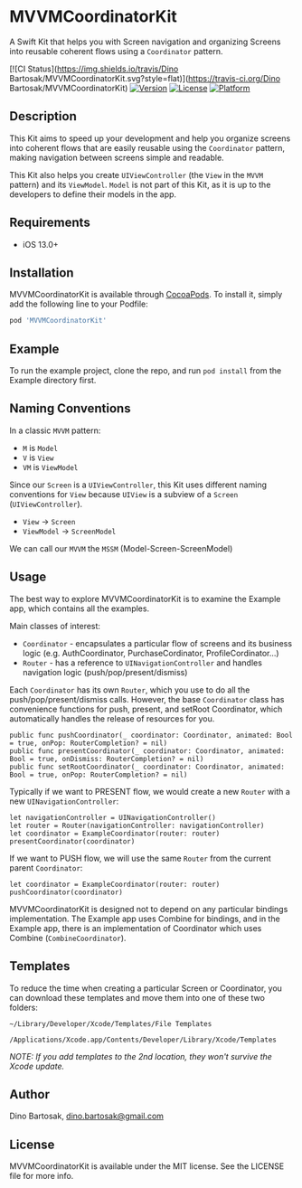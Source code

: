 # MVVMCoordinatorKit

A Swift Kit that helps you with Screen navigation and organizing Screens into reusable coherent flows using a `Coordinator` pattern.

[![CI Status](https://img.shields.io/travis/Dino Bartosak/MVVMCoordinatorKit.svg?style=flat)](https://travis-ci.org/Dino Bartosak/MVVMCoordinatorKit)
[![Version](https://img.shields.io/cocoapods/v/MVVMCoordinatorKit.svg?style=flat)](https://cocoapods.org/pods/MVVMCoordinatorKit)
[![License](https://img.shields.io/cocoapods/l/MVVMCoordinatorKit.svg?style=flat)](https://cocoapods.org/pods/MVVMCoordinatorKit)
[![Platform](https://img.shields.io/cocoapods/p/MVVMCoordinatorKit.svg?style=flat)](https://cocoapods.org/pods/MVVMCoordinatorKit)

## Description

This Kit aims to speed up your development and help you organize screens into coherent flows that are easily reusable using the `Coordinator` pattern, making navigation between screens simple and readable.

This Kit also helps you create `UIViewController` (the `View` in the `MVVM` pattern) and its `ViewModel`. `Model` is not part of this Kit, as it is up to the developers to define their models in the app.

## Requirements

- iOS 13.0+

## Installation

MVVMCoordinatorKit is available through [CocoaPods](https://cocoapods.org). To install
it, simply add the following line to your Podfile:

```ruby
pod 'MVVMCoordinatorKit'
```

## Example

To run the example project, clone the repo, and run `pod install` from the Example directory first.

## Naming Conventions
In a classic `MVVM` pattern:
- `M` is `Model`
- `V` is `View`
- `VM` is `ViewModel`

Since our `Screen` is a `UIViewController`, this Kit uses different naming conventions for `View` because `UIView` is a subview of a `Screen` (`UIViewController`).
- `View` -> `Screen`
- `ViewModel` -> `ScreenModel`

We can call our `MVVM` the `MSSM` (Model-Screen-ScreenModel)

## Usage

The best way to explore MVVMCoordinatorKit is to examine the Example app, which contains all the examples.

Main classes of interest:

- `Coordinator` - encapsulates a particular flow of screens and its business logic (e.g. AuthCoordinator, PurchaseCordinator, ProfileCordinator...)
- `Router` - has a reference to `UINavigationController` and handles navigation logic (push/pop/present/dismiss)

Each `Coordinator` has its own `Router`, which you use to do all the push/pop/present/dismiss calls. However, the base `Coordinator` class has convenience functions for push, present, and setRoot Coordinator, which automatically handles the release of resources for you.

```
public func pushCoordinator(_ coordinator: Coordinator, animated: Bool = true, onPop: RouterCompletion? = nil)
public func presentCoordinator(_ coordinator: Coordinator, animated: Bool = true, onDismiss: RouterCompletion? = nil)
public func setRootCoordinator(_ coordinator: Coordinator, animated: Bool = true, onPop: RouterCompletion? = nil)
```

Typically if we want to PRESENT flow, we would create a new `Router` with a new `UINavigationController`:
```
let navigationController = UINavigationController()
let router = Router(navigationController: navigationController)
let coordinator = ExampleCoordinator(router: router)
presentCoordinator(coordinator)
```

If we want to PUSH flow, we will use the same `Router` from the current parent `Coordinator`:
```
let coordinator = ExampleCoordinator(router: router)
pushCoordinator(coordinator)
```

MVVMCoordinatorKit is designed not to depend on any particular bindings implementation. The Example app uses Combine for bindings, and in the Example app, there is an implementation of Coordinator which uses Combine (`CombineCoordinator`).

## Templates

To reduce the time when creating a particular Screen or Coordinator, you can download these templates and move them into one of these two folders:

```
~/Library/Developer/Xcode/Templates/File Templates
```
```
/Applications/Xcode.app/Contents/Developer/Library/Xcode/Templates
```
*NOTE: If you add templates to the 2nd location, they won't survive the Xcode update.*

## Author

Dino Bartosak, dino.bartosak@gmail.com

## License

MVVMCoordinatorKit is available under the MIT license. See the LICENSE file for more info.

